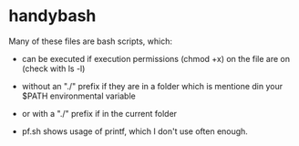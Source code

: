 # handybash

Many of these files are bash scripts, which:
* can be executed if execution permissions (chmod +x) on the file are on (check with ls -l)
* without an "./" prefix if they are in a folder which is mentione din your $PATH environmental variable
* or with a "./" prefix if in the current folder

* pf.sh shows usage of printf, which I don't use often enough.
